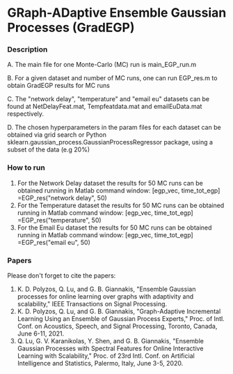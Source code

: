# GRaph-ADaptive Ensemble Gaussian Processes (GradEGP)

### Description

A. The main file for one Monte-Carlo (MC) run is main_EGP_run.m

B. For a given dataset and number of MC runs, one can run  EGP_res.m to obtain GradEGP results for MC runs

C. The "network delay", "temperature" and "email eu" datasets can be found at  NetDelayFeat.mat, Tempfeatdata.mat and emailEuData.mat respectively.

D. The chosen hyperparameters in the param files for each dataset can be obtained via grid search or Python sklearn.gaussian_process.GaussianProcessRegressor package, using a subset of the data (e.g 20%)  

### How to run

1. For the Network Delay dataset the results for 50 MC runs can be obtained running in Matlab command window: 
  [egp_vec, time_tot_egp] =EGP_res("network delay", 50)  
3. For the Temperature dataset the results for 50 MC runs can be obtained running in Matlab command window:
   [egp_vec, time_tot_egp] =EGP_res("temperature", 50)
5. For the Email Eu dataset the results for 50 MC runs can be obtained running in Matlab command window: 
   [egp_vec, time_tot_egp] =EGP_res("email eu", 50)




### Papers

Please don't forget to cite the papers:

1. K. D. Polyzos, Q. Lu, and G. B. Giannakis, "Ensemble Gaussian processes for online learning over graphs with adaptivity and scalability," IEEE Transactions on Signal Processing. 
2. K. D. Polyzos, Q. Lu, and G. B. Giannakis, "Graph-Adaptive Incremental Learning Using an Ensemble of Gaussian Process Experts," Proc. of Intl. Conf. on Acoustics, Speech, and Signal Processing, Toronto, Canada, June 6-11, 2021.
3. Q. Lu, G. V. Karanikolas, Y. Shen, and G. B. Giannakis, "Ensemble Gaussian Processes with Spectral Features for Online Interactive Learning with Scalability," Proc. of 23rd Intl. Conf. on Artificial Intelligence and Statistics, Palermo, Italy, June 3-5, 2020.
